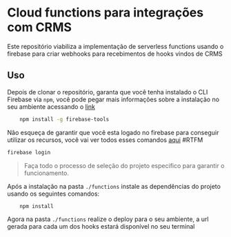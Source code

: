 # Cloud functions para integrações com CRMS

Este repositório viabiliza a implementação de serverless functions usando o firebase para criar webhooks para recebimentos de hooks vindos de CRMS

## Uso

Depois de clonar o repositório, garanta que você tenha instalado o CLI Firebase via `npm`, você pode pegar mais informações sobre a instalação no seu ambiente acessando o [link](https://firebase.google.com/docs/cli?hl=pt-br)

```bash
    npm install -g firebase-tools
```

Não esqueça de garantir que você esta logado no firebase para conseguir utilizar os recursos, você vai ver todos esses comandos [aqui](https://firebase.google.com/docs?hl=pt-br) #RTFM

```bash
firebase login
```

> Faça todo o processo de seleção do projeto especifico para garantir o funcionamento.

Após a instalação na pasta `./functions` instale as dependências do projeto usando os seguintes comandos:

```bash
    npm install
```

Agora na pasta `./functions` realize o deploy para o seu ambiente, a url gerada para cada um dos hooks estará disponível no seu terminal
